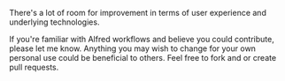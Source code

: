 There's a lot of room for improvement in terms of user experience and underlying technologies. 

If you're familiar with Alfred workflows and believe you could contribute, please let me know. 
Anything you may wish to change for your own personal use could be beneficial to others. Feel free to fork and or create pull requests. 

